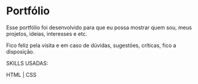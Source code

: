 # Portfólio


Esse portfólio foi desenvolvido para que eu possa mostrar quem sou, meus projetos, ideias, interesses e etc.

Fico feliz pela visita e em caso de dúvidas, sugestões, críticas, fico a disposição.

SKILLS USADAS:

HTML | 
CSS 
